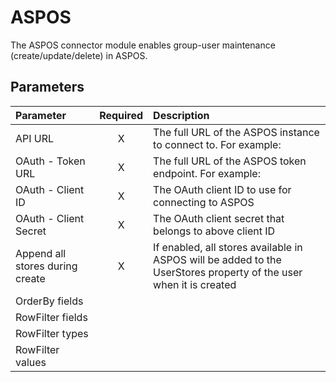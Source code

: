 # ASPOS

The ASPOS connector module enables group-user maintenance
(create/update/delete) in ASPOS.

## Parameters

|            Parameter            | Required |                                                    Description                                                    |
|:-------------------------------|:--------:|:-----------------------------------------------------------------------------------------------------------------|
| API URL                         | X        | The full URL of the ASPOS instance to connect to. For example:                                                    |
| OAuth - Token URL               | X        | The full URL of the ASPOS token endpoint. For example:                                                            |
| OAuth - Client ID               | X        | The OAuth client ID to use for connecting to ASPOS                                                                |
| OAuth - Client Secret           | X        | The OAuth client secret that belongs to above client ID                                                           |
| Append all stores during create | X        | If enabled, all stores available in ASPOS will be added to the UserStores property of the user when it is created |
|          OrderBy fields         |          |                                                                                                                   |
|         RowFilter fields        |          |                                                                                                                   |
|         RowFilter types         |          |                                                                                                                   |
|         RowFilter values        |          |                                                                                                                   |
